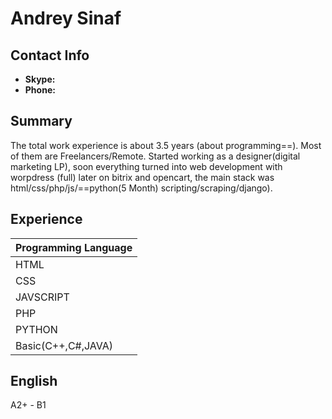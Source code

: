 # Andrey Sinaf

## Contact Info ##
- **Skype:** 
- **Phone:** 


## Summary ##

The total work experience is about 3.5 years (about programming==). Most of them are Freelancers/Remote. Started working as a designer(digital marketing LP), soon everything turned into web development with worpdress (full) later on bitrix and opencart, the main stack was html/css/php/js/==python(5 Month) scripting/scraping/django).

## Experience ##

| Programming Language|     
| ------------- | 
| HTML 
| CSS           |                    
| JAVSCRIPT     |                     
| PHP           | 
| PYTHON        |
| Basic(C++,C#,JAVA)|


## English ##  
A2+ - B1
